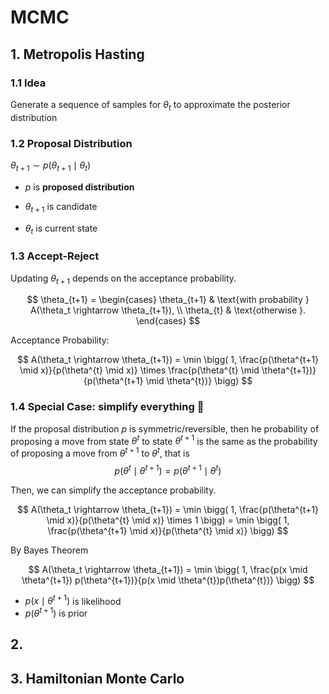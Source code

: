 # MCMC
## 1. Metropolis Hasting 
### 1.1 Idea

Generate a sequence of samples for $\theta_{t}$ to approximate the posterior distribution

### 1.2 Proposal Distribution
$\theta_{t+1} \sim p(\theta_{t+1} \mid \theta_{t})$

- $p$ is **proposed distribution**

- $\theta_{t+1}$ is candidate
  
- $\theta_{t}$ is current state

### 1.3 Accept-Reject
Updating $\theta_{t+1}$ depends on the acceptance probability.

$$
\theta_{t+1} = 
\begin{cases} 
\theta_{t+1} & \text{with probability } A(\theta_t \rightarrow \theta_{t+1}), \\
\theta_{t} & \text{otherwise }.
\end{cases}
$$


Acceptance Probability: 

$$
A(\theta_t \rightarrow \theta_{t+1}) = \min \bigg( 1, \frac{p(\theta^{t+1} \mid x)}{p(\theta^{t} \mid x)} \times \frac{p(\theta^{t} \mid \theta^{t+1})}{p(\theta^{t+1} \mid \theta^{t})} \bigg)
$$

### 1.4 Special Case: simplify everything 🤌

If the proposal distribution $p$ is symmetric/reversible, then he probability of proposing a move from state $\theta^t$ to state $\theta^{t+1}$ is the same as the probability of proposing a move from $\theta^{t+1}$ to $\theta^t$, that is 
$$p(\theta^{t} \mid \theta^{t+1}) = p(\theta^{t+1} \mid \theta^{t})$$

Then, we can simplify the acceptance probability.

$$
A(\theta_t \rightarrow \theta_{t+1}) = \min \bigg( 1, \frac{p(\theta^{t+1} \mid x)}{p(\theta^{t} \mid x)} \times 1 \bigg) =  \min \bigg( 1, \frac{p(\theta^{t+1} \mid x)}{p(\theta^{t} \mid x)} \bigg) 
$$

By Bayes Theorem

$$
A(\theta_t \rightarrow \theta_{t+1}) = \min \bigg( 1, \frac{p(x \mid \theta^{t+1}) p(\theta^{t+1})}{p(x \mid \theta^{t})p(\theta^{t})} \bigg) 
$$

- $p(x \mid \theta^{t+1})$ is likelihood
-  $p(\theta^{t+1})$ is prior

 
## 2. 
## 3. Hamiltonian Monte Carlo
